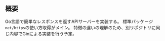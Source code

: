 ## 概要

Go言語で簡単なレスポンスを返すAPIサーバーを実装する。
標準パッケージ`net/https`の使い方取得がメイン。
特徴の違いの理解のため、別リポジトリに同じ内容でGinによる実装を行う予定。
